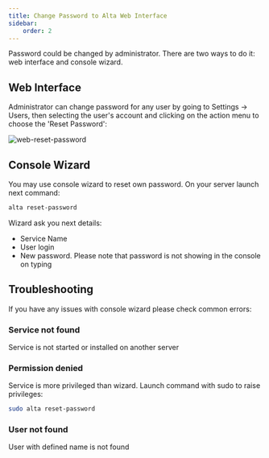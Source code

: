 ```yaml
---
title: Change Password to Alta Web Interface
sidebar:
    order: 2
---
```


Password could be changed by administrator. There are two ways to do it: web interface and console wizard.

## Web Interface

Administrator can change password for any user by going to Settings → Users, then selecting the user's account and clicking on the action menu to choose the 'Reset Password':

![web-reset-password](https://cdn.cesbo.com/help/alta/admin-guide/change-password/user-password.png)

## Console Wizard

You may use console wizard to reset own password. On your server launch next command:

```sh
alta reset-password
```

Wizard ask you next details:

- Service Name
- User login
- New password. Please note that password is not showing in the console on typing

## Troubleshooting

If you have any issues with console wizard please check common errors:

### Service not found

Service is not started or installed on another server

### Permission denied

Service is more privileged than wizard. Launch command with sudo to raise privileges:

```sh
sudo alta reset-password
```

### User not found

User with defined name is not found
